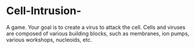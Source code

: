# Cell-Intrusion-
A game. Your goal is to create a virus to attack the cell. Cells and viruses are composed of various building blocks, such as membranes, ion pumps, various workshops, nucleoids, etc.
